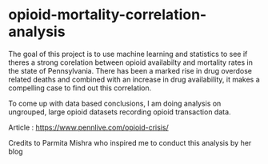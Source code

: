 # opioid-mortality-correlation-analysis
The goal of this project is to use machine learning and statistics to see if theres a strong corelation between opioid availabilty and mortality rates in the state of Pennsylvania. There has been a marked rise in drug overdose related deaths and combined with an increase in drug availability, it makes a compelling case to find out this correlation.

To come up with data based conclusions, I am doing analysis on ungrouped, large opioid datasets recording opioid transaction data.

Article : https://www.pennlive.com/opioid-crisis/

Credits to Parmita Mishra who inspired me to conduct this analysis by her blog
